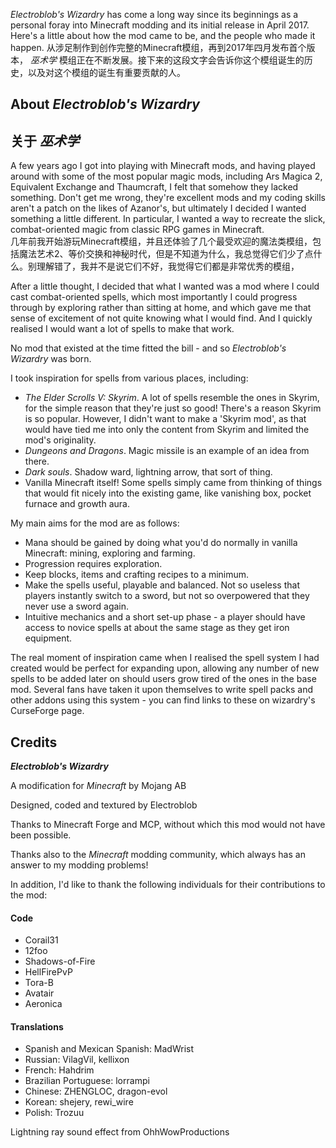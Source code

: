 _Electroblob's Wizardry_ has come a long way since its beginnings as a personal foray into Minecraft modding and its initial release in April 2017. Here's a little about how the mod came to be, and the people who made it happen.
从涉足制作到创作完整的Minecraft模组，再到2017年四月发布首个版本， _巫术学_ 模组正在不断发展。接下来的这段文字会告诉你这个模组诞生的历史，以及对这个模组的诞生有重要贡献的人。  

## About _Electroblob's Wizardry_  
## 关于 _巫术学_   

A few years ago I got into playing with Minecraft mods, and having played around with some of the most popular magic mods, including Ars Magica 2, Equivalent Exchange and Thaumcraft, I felt that somehow they lacked something. Don't get me wrong, they're excellent mods and my coding skills aren't a patch on the likes of Azanor's, but ultimately I decided I wanted something a little different. In particular, I wanted a way to recreate the slick, combat-oriented magic from classic RPG games in Minecraft.   
几年前我开始游玩Minecraft模组，并且还体验了几个最受欢迎的魔法类模组，包括魔法艺术2、等价交换和神秘时代，但是不知道为什么，我总觉得它们少了点什么。别理解错了，我并不是说它们不好，我觉得它们都是非常优秀的模组，

After a little thought, I decided that what I wanted was a mod where I could cast combat-oriented spells, which most importantly I could progress through by exploring rather than sitting at home, and which gave me that sense of excitement of not quite knowing what I would find. And I quickly realised I would want a lot of spells to make that work.

No mod that existed at the time fitted the bill - and so _Electroblob's Wizardry_ was born.

I took inspiration for spells from various places, including:
- _The Elder Scrolls V: Skyrim_. A lot of spells resemble the ones in Skyrim, for the simple reason that they're just so good! There's a reason Skyrim is so popular. However, I didn't want to make a 'Skyrim mod', as that would have tied me into only the content from Skyrim and limited the mod's originality.
- _Dungeons and Dragons_. Magic missile is an example of an idea from there.
- _Dark souls_. Shadow ward, lightning arrow, that sort of thing.
- Vanilla Minecraft itself! Some spells simply came from thinking of things that would fit nicely into the existing game, like vanishing box, pocket furnace and growth aura.

My main aims for the mod are as follows:
- Mana should be gained by doing what you'd do normally in vanilla Minecraft: mining, exploring and farming.
- Progression requires exploration.
- Keep blocks, items and crafting recipes to a minimum.
- Make the spells useful, playable and balanced. Not so useless that players instantly switch to a sword, but not so overpowered that they never use a sword again.
- Intuitive mechanics and a short set-up phase - a player should have access to novice spells at about the same stage as they get iron equipment.

The real moment of inspiration came when I realised the spell system I had created would be perfect for expanding upon, allowing any number of new spells to be added later on should users grow tired of the ones in the base mod. Several fans have taken it upon themselves to write spell packs and other addons using this system - you can find links to these on wizardry's CurseForge page.

## Credits

**_Electroblob's Wizardry_**

A modification for _Minecraft_ by Mojang AB

Designed, coded and textured by Electroblob

Thanks to Minecraft Forge and MCP, without which this mod would not have been possible.

Thanks also to the _Minecraft_ modding community, which always has an answer to my modding problems!

In addition, I'd like to thank the following individuals for their contributions to the mod:

#### Code

- Corail31
- 12foo
- Shadows-of-Fire
- HellFirePvP
- Tora-B
- Avatair
- Aeronica

#### Translations

- Spanish and Mexican Spanish: MadWrist 
- Russian: VilagVil, kellixon 
- French: Hahdrim 
- Brazilian Portuguese: lorrampi 
- Chinese: ZHENGLOC, dragon-evol 
- Korean: shejery, rewi_wire 
- Polish: Trozuu

Lightning ray sound effect from OhhWowProductions
